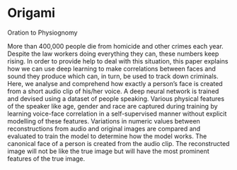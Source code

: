 # Origami
Oration to Physiognomy

More than 400,000 people die from homicide and other crimes each year. Despite the
law workers doing everything they can, these numbers keep rising. In order to provide
help to deal with this situation, this paper explains how we can use deep learning to
make correlations between faces and sound they produce which can, in turn, be used
to track down criminals. Here, we analyse and comprehend how exactly a person’s
face is created from a short audio clip of his/her voice. A deep neural network is
trained and devised using a dataset of people speaking. Various physical features of
the speaker like age, gender and race are captured during training by learning
voice-face correlation in a self-supervised manner without explicit modelling of these
features. Variations in numeric values between reconstructions from audio and
original images are compared and evaluated to train the model to determine how the
model works. The canonical face of a person is created from the audio clip. The
reconstructed image will not be like the true image but will have the most prominent
features of the true image.
